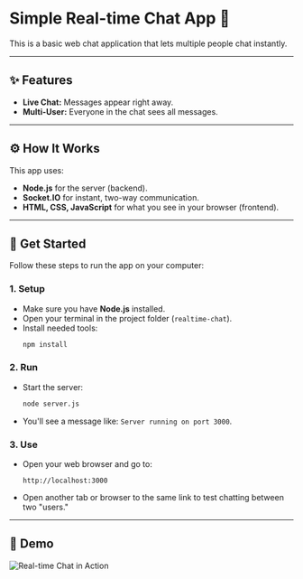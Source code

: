 # Simple Real-time Chat App 💬

This is a basic web chat application that lets multiple people chat instantly.

---

## ✨ Features

* **Live Chat:** Messages appear right away.
* **Multi-User:** Everyone in the chat sees all messages.

---

## ⚙️ How It Works

This app uses:
* **Node.js** for the server (backend).
* **Socket.IO** for instant, two-way communication.
* **HTML, CSS, JavaScript** for what you see in your browser (frontend).

---

## 🚀 Get Started

Follow these steps to run the app on your computer:

### 1. Setup

* Make sure you have **Node.js** installed.
* Open your terminal in the project folder (`realtime-chat`).
* Install needed tools:
    ```bash
    npm install
    ```

### 2. Run

* Start the server:
    ```bash
    node server.js
    ```
* You'll see a message like: `Server running on port 3000`.

### 3. Use

* Open your web browser and go to:
    ```
    http://localhost:3000
    ```
* Open another tab or browser to the same link to test chatting between two "users."

---
## 📸 Demo

![Real-time Chat in Action](images/chat-screenshot.png)


